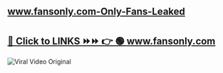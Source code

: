 
 ## www.fansonly.com-Only-Fans-Leaked

# <h2><a href="https://clipsfans.com/www.fansonly.com&ref=git">🔗 Click to LINKS ⏩⏩ 👉 🟢 www.fansonly.com </a></h2>

<a href="https://clipsfans.com/www.fansonly.com&ref=git" rel="nofollow" data-target="animated-image.originalLink"><img src="https://i.ibb.co.com/xMMVF88/686577567.gif" alt="Viral Video Original" style="max-width: 100%; display: inline-block;" data-target="animated-image.originalImage"></a>
